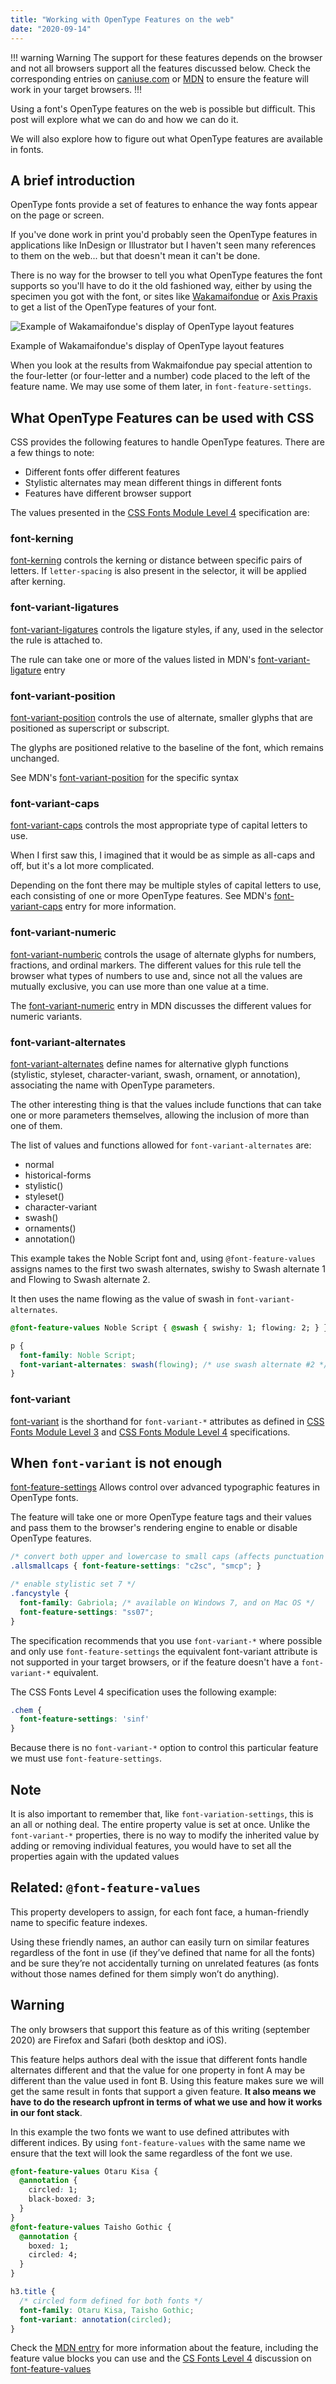 ```yaml
---
title: "Working with OpenType Features on the web"
date: "2020-09-14"
---
```


!!! warning Warning
The support for these features depends on the browser and not all browsers support all the features discussed below. Check the corresponding entries on [caniuse.com](https://caniuse.com/) or [MDN](https://developer.mozilla.org/) to ensure the feature will work in your target browsers.
!!!

Using a font's OpenType features on the web is possible but difficult. This post will explore what we can do and how we can do it.

We will also explore how to figure out what OpenType features are available in fonts.

## A brief introduction

OpenType fonts provide a set of features to enhance the way fonts appear on the page or screen.

If you've done work in print you'd probably seen the OpenType features in applications like InDesign or Illustrator but I haven't seen many references to them on the web... but that doesn't mean it can't be done.

There is no way for the browser to tell you what OpenType features the font supports so you'll have to do it the old fashioned way, either by using the specimen you got with the font, or sites like [Wakamaifondue](https://wakamaifondue) or [Axis Praxis](https://www.axis-praxis.org) to get a list of the OpenType features of your font.

![Example of Wakamaifondue's display of OpenType layout features](https://res.cloudinary.com/dfh6ihzvj/image/upload/c_scale,w_500/f_auto,q_auto/wakamaifondue-ot-features)

Example of Wakamaifondue's display of OpenType layout features

When you look at the results from Wakmaifondue pay special attention to the four-letter (or four-letter and a number) code placed to the left of the feature name. We may use some of them later, in `font-feature-settings`.

## What OpenType Features can be used with CSS

CSS provides the following features to handle OpenType features. There are a few things to note:

* Different fonts offer different features
* Stylistic alternates may mean different things in different fonts
* Features have different browser support

The values presented in the [CSS Fonts Module Level 4](https://drafts.csswg.org/css-fonts-4/) specification are:

### font-kerning

[font-kerning](https://drafts.csswg.org/css-fonts-4/#font-kerning-prop) controls the kerning or distance between specific pairs of letters. If `letter-spacing` is also present in the selector, it will be applied after kerning.

### font-variant-ligatures

[font-variant-ligatures](https://drafts.csswg.org/css-fonts-4/#font-variant-ligatures-prop) controls the ligature styles, if any, used in the selector the rule is attached to.

The rule can take one or more of the values listed in MDN's [font-variant-ligature](https://developer.mozilla.org/en-US/docs/Web/CSS/font-variant-ligatures) entry

### font-variant-position

[font-variant-position](https://drafts.csswg.org/css-fonts-4/#font-variant-position-prop) controls the use of alternate, smaller glyphs that are positioned as superscript or subscript.

The glyphs are positioned relative to the baseline of the font, which remains unchanged.

See MDN's [font-variant-position](https://developer.mozilla.org/en-US/docs/Web/CSS/font-variant-position) for the specific syntax

### font-variant-caps

[font-variant-caps](https://drafts.csswg.org/css-fonts-4/#font-variant-caps-prop) controls the most appropriate type of capital letters to use.

When I first saw this, I imagined that it would be as simple as all-caps and off, but it's a lot more complicated.

Depending on the font there may be multiple styles of capital letters to use, each consisting of one or more OpenType features. See MDN's [font-variant-caps](https://developer.mozilla.org/en-US/docs/Web/CSS/font-variant-caps) entry for more information.

### font-variant-numeric

[font-variant-numberic](https://drafts.csswg.org/css-fonts-4/#font-variant-numeric-prop) controls the usage of alternate glyphs for numbers, fractions, and ordinal markers. The different values for this rule tell the browser what types of numbers to use and, since not all the values are mutually exclusive, you can use more than one value at a time.

The [font-variant-numeric](https://developer.mozilla.org/en-US/docs/Web/CSS/font-variant-numeric) entry in MDN discusses the different values for numeric variants.

### font-variant-alternates

[font-variant-alternates](https://drafts.csswg.org/css-fonts-4/#font-variant-alternates-prop) define names for alternative glyph functions (stylistic, styleset, character-variant, swash, ornament, or annotation), associating the name with OpenType parameters.

The other interesting thing is that the values include functions that can take one or more parameters themselves, allowing the inclusion of more than one of them.

The list of values and functions allowed for `font-variant-alternates` are:

* normal
* historical-forms
* stylistic()
* styleset()
* character-variant
* swash()
* ornaments()
* annotation()

This example takes the Noble Script font and, using `@font-feature-values` assigns names to the first two swash alternates, swishy to Swash alternate 1 and Flowing to Swash alternate 2.

It then uses the name flowing as the value of swash in `font-variant-alternates`.

```css
@font-feature-values Noble Script { @swash { swishy: 1; flowing: 2; } }

p {
  font-family: Noble Script;
  font-variant-alternates: swash(flowing); /* use swash alternate #2 */
}
```

### font-variant

[font-variant](https://developer.mozilla.org/en-US/docs/Web/CSS/font-variant) is the shorthand for `font-variant-*` attributes as defined in [CSS Fonts Module Level 3](https://drafts.csswg.org/css-fonts-3/) and [CSS Fonts Module Level 4](https://drafts.csswg.org/css-fonts-3/) specifications.

## When `font-variant` is not enough

[font-feature-settings](https://developer.mozilla.org/en-US/docs/Web/CSS/font-feature-settings) Allows control over advanced typographic features in OpenType fonts.

The feature will take one or more OpenType feature tags and their values and pass them to the browser's rendering engine to enable or disable OpenType features.

```css
/* convert both upper and lowercase to small caps (affects punctuation also) */
.allsmallcaps { font-feature-settings: "c2sc", "smcp"; }

/* enable stylistic set 7 */
.fancystyle {
  font-family: Gabriola; /* available on Windows 7, and on Mac OS */
  font-feature-settings: "ss07";
}
```

The specification recommends that you use `font-variant-*` where possible and only use `font-feature-settings` the equivalent font-variant attribute is not supported in your target browsers, or if the feature doesn't have a `font-variant-*` equivalent.

The CSS Fonts Level 4 specification uses the following example:

```css
.chem {
  font-feature-settings: 'sinf'
}
```

Because there is no `font-variant-*` option to control this particular feature we must use `font-feature-settings`.

## Note

It is also important to remember that, like `font-variation-settings`, this is an all or nothing deal. The entire property value is set at once. Unlike the `font-variant-*` properties, there is no way to modify the inherited value by adding or removing individual features, you would have to set all the properties again with the updated values

## Related: `@font-feature-values`

This property developers to assign, for each font face, a human-friendly name to specific feature indexes.

Using these friendly names, an author can easily turn on similar features regardless of the font in use (if they’ve defined that name for all the fonts) and be sure they’re not accidentally turning on unrelated features (as fonts without those names defined for them simply won’t do anything).

## Warning

The only browsers that support this feature as of this writing (september 2020) are Firefox and Safari (both desktop and iOS).

This feature helps authors deal with the issue that different fonts handle alternates different and that the value for one property in font A may be different than the value used in font B. Using this feature makes sure we will get the same result in fonts that support a given feature. **It also means we have to do the research upfront in terms of what we use and how it works in our font stack**.

In this example the two fonts we want to use defined attributes with different indices. By using `font-feature-values` with the same name we ensure that the text will look the same regardless of the font we use.

```css
@font-feature-values Otaru Kisa {
  @annotation {
    circled: 1;
    black-boxed: 3;
  }
}
@font-feature-values Taisho Gothic {
  @annotation {
    boxed: 1;
    circled: 4;
  }
}

h3.title {
  /* circled form defined for both fonts */
  font-family: Otaru Kisa, Taisho Gothic;
  font-variant: annotation(circled);
}
```

Check the [MDN entry](https://developer.mozilla.org/en-US/docs/Web/CSS/@font-feature-values) for more information about the feature, including the feature value blocks you can use and the [CS Fonts Level 4](https://drafts.csswg.org/css-fonts-4) discussion on [font-feature-values](https://drafts.csswg.org/css-fonts-4/#font-feature-values)
